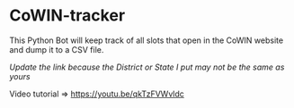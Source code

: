 # CoWIN-tracker
This Python Bot will keep track of all slots that open in the CoWIN website and dump it to a CSV file.

*Update the link because the District or State I put may not be the same as yours*

Video tutorial => https://youtu.be/qkTzFVWvldc
